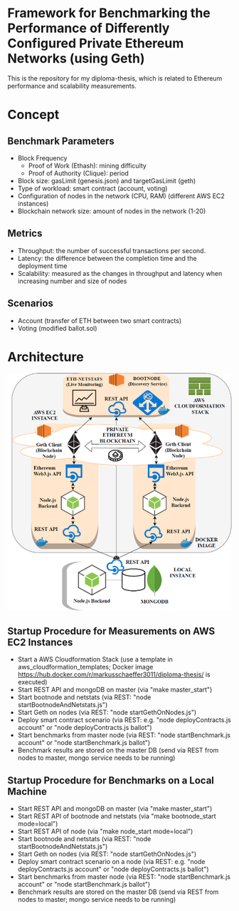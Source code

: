 
# Framework for Benchmarking the Performance of Differently Configured Private Ethereum Networks (using Geth)

This is the repository for my diploma-thesis, which is related to Ethereum performance and scalability measurements.

# Concept

## Benchmark Parameters
- Block Frequency
    - Proof of Work (Ethash): mining difficulty
    - Proof of Authority (Clique): period
- Block size: gasLimit (genesis.json) and targetGasLimit (geth)
- Type of workload: smart contract (account, voting)
- Configuration of nodes in the network (CPU, RAM) (different AWS EC2 instances)
- Blockchain network size: amount of nodes in the network (1-20)

## Metrics
- Throughput: the number of successful transactions per second.
- Latency: the difference between the completion time and the deployment time
- Scalability: measured as the changes in throughput and latency when increasing number and size of nodes

## Scenarios
- Account (transfer of ETH between two smart contracts)
- Voting (modified ballot.sol)

# Architecture

![Architecture](architecture_overview.png)

## Startup Procedure for Measurements on AWS EC2 Instances
- Start a AWS Cloudformation Stack (use a template in aws_cloudformation_templates; Docker image https://hub.docker.com/r/markusschaeffer3011/diploma-thesis/ is executed)
- Start REST API and mongoDB on master (via "make master_start")
- Start bootnode and netstats (via REST: "node startBootnodeAndNetstats.js")
- Start Geth on nodes (via REST: "node startGethOnNodes.js")
- Deploy smart contract scenario (via REST: e.g. "node deployContracts.js account" or "node deployContracts.js ballot")
- Start benchmarks from master node (via REST: "node startBenchmark.js account" or "node startBenchmark.js ballot")
- Benchmark results are stored on the master DB (send via REST from nodes to master, mongo service needs to be running)

## Startup Procedure for Benchmarks on a Local Machine
- Start REST API and mongoDB on master (via "make master_start")
- Start REST API of bootnode and netstats (via "make bootnode_start mode=local")
- Start REST API of node (via "make node_start mode=local") 
- Start bootnode and netstats (via REST: "node startBootnodeAndNetstats.js")
- Start Geth on nodes (via REST: "node startGethOnNodes.js")
- Deploy smart contract scenario on a node (via REST: e.g. "node deployContracts.js account" or "node deployContracts.js ballot")
- Start benchmarks from master node (via REST: "node startBenchmark.js account" or "node startBenchmark.js ballot")
- Benchmark results are stored on the master DB (send via REST from nodes to master; mongo service needs to be running)

